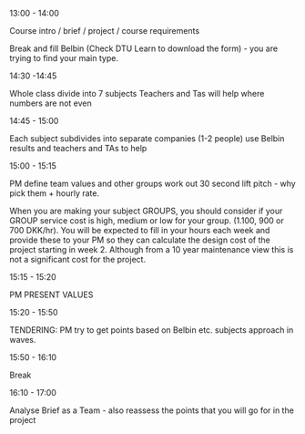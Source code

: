 
13:00 - 14:00 

Course intro / brief / project / course requirements 

Break and fill Belbin (Check DTU Learn to download the form) - you are trying to find your main type. 

14:30 -14:45 

Whole class divide into 7 subjects Teachers and Tas will help where numbers are not even 

14:45 - 15:00 

Each subject subdivides into separate companies (1-2 people) use Belbin results and teachers and TAs to help 

15:00 - 15:15 

PM define team values and other groups work out 30 second lift pitch - why pick them + hourly rate. 

When you are making your subject GROUPS, you should consider if your GROUP service cost is high, medium or low for your group. (1.100, 900 or 700 DKK/hr). You will be expected to fill in your hours each week and provide these to your PM so they can calculate the design cost of the project starting in week 2. Although from a 10 year maintenance view this is not a significant cost for the project. 

15:15 - 15:20 

PM PRESENT VALUES 

15:20 - 15:50 

TENDERING: PM try to get points based on Belbin etc. subjects approach in waves. 

15:50 - 16:10 

Break 

16:10 - 17:00 

Analyse Brief as a Team - also reassess the points that you will go for in the project 

